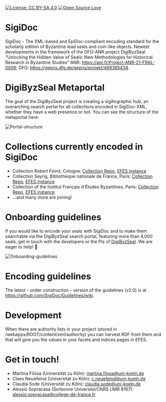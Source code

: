[![License: CC BY-SA 4.0](https://img.shields.io/badge/License-CC%20BY--SA%204.0-lightgrey.svg)](https://creativecommons.org/licenses/by-sa/4.0/) [![Open Source Love](https://badges.frapsoft.com/os/v1/open-source.svg?v=103)](https://github.com/ellerbrock/open-source-badges/)

# SigiDoc

SigiDoc - The XML-based and EpiDoc-compliant encoding standard for the scholarly edition of Byzantine lead seals and coin-like objects. Newest developments in the framework of the DFG-ANR project DigiByzSeal "Unlocking the Hidden Value of Seals: New Methodologies for Historical Research in Byzantine Studies" ANR: https://anr.fr/Project-ANR-21-FRAL-0008; DFG: https://gepris.dfg.de/gepris/projekt/469385434.

# DigiByzSeal Metaportal

The goal of the DigiByzSeal project is creating a sigillographic hub, an overarching search portal for all collections encoded in SigiDoc-XML, whether they have a web presence or not. You can see the structure of the metaportal here:

![Portal-structure](https://github.com/SigiDoc/.github/assets/29565842/54c112d9-0024-4850-bb04-307d959c3d80)

# Collections currently encoded in SigiDoc

* Collection Robert Feind, Cologne: [Collection Repo](https://github.com/byzantinistik-koeln/feind-collection), [EFES instance](https://github.com/byzantinistik-koeln/EFES-SigiDoc-feind)
* Collection Seyrig, Bibliothèque nationale de France, Paris: [Collection Repo](https://github.com/sceaux-byzantins-paris/seyrig-collection), [EFES instance](https://github.com/sceaux-byzantins-paris/EFES-SigiDoc-seyrig)
* Collection of the Institut Français d'Études Byzantines, Paris: [Collection Repo](https://github.com/sceaux-byzantins-paris/ifeb-collection), [EFES instance](https://github.com/sceaux-byzantins-paris/EFES-SigiDoc-ifeb)
* ...and many more are joining!

# Onboarding guidelines

If you would like to encode your seals with SigiDoc and to make them searchable via the DigiByzSeal search portal, featuring more than 4,000 seals, get in touch with the developers or the PIs of [DigiByzSeal](https://ifa.phil-fak.uni-koeln.de/forschung/byzantinistik-und-neugriechische-philologie-forschung/drittmittel-projekte/digibyzseal). We are eager to help! 🌈

![Onboarding-guidelines](https://github.com/SigiDoc/.github/assets/29565842/7f699561-42e7-4330-8904-e25cf54fc2b5)

# Encoding guidelines

The latest - under construction - version of the guidelines (v2.0) is at https://github.com/SigiDoc/Guidelines/wiki.

# Development

When there are authority lists in your project (stored in /webapps/ROOT/content/xml/authority) you can harvest RDF from them and that will give you the values in your facets and indices pages in EFES.

# Get in touch!

* Martina Filosa (Universität zu Köln): martina.filosa@uni-koeln.de 
* Claes Neuefeind (Universität zu Köln): c.neuefeind@uni-koeln.de 
* Claudia Sode (Universität zu Köln): claudia.sode@uni-koeln.de 
* Alessio Sopracasa (Sorbonne Université/CNRS UMR 8167): alessio.sopracasa@college-de-france.fr 

